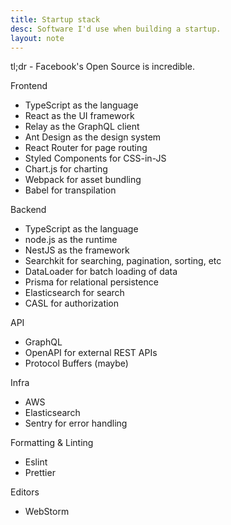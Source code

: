 ```yaml
---
title: Startup stack
desc: Software I'd use when building a startup.
layout: note
---
```


tl;dr - Facebook's Open Source is incredible.

Frontend

- TypeScript as the language
- React as the UI framework
- Relay as the GraphQL client
- Ant Design as the design system
- React Router for page routing
- Styled Components for CSS-in-JS
- Chart.js for charting
- Webpack for asset bundling
- Babel for transpilation

Backend

- TypeScript as the language
- node.js as the runtime
- NestJS as the framework
- Searchkit for searching, pagination, sorting, etc
- DataLoader for batch loading of data
- Prisma for relational persistence
- Elasticsearch for search
- CASL for authorization

API

- GraphQL
- OpenAPI for external REST APIs
- Protocol Buffers (maybe)

Infra

- AWS
- Elasticsearch
- Sentry for error handling

Formatting & Linting

- Eslint
- Prettier

Editors

- WebStorm